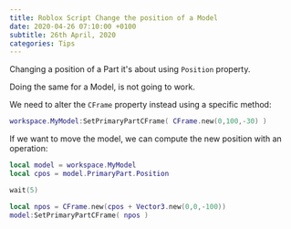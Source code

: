 ```yaml
---
title: Roblox Script Change the position of a Model
date: 2020-04-26 07:10:00 +0100
subtitle: 26th April, 2020
categories: Tips
---
```


Changing a position of a Part it's about using `Position` property.

Doing the same for a Model, is not going to work.

We need to alter the `CFrame` property instead using a specific method:

```lua
workspace.MyModel:SetPrimaryPartCFrame( CFrame.new(0,100,-30) )
```

If we want to move the model, we can compute the new position with an operation:

```lua
local model = workspace.MyModel
local cpos = model.PrimaryPart.Position

wait(5)

local npos = CFrame.new(cpos + Vector3.new(0,0,-100))
model:SetPrimaryPartCFrame( npos )
```

